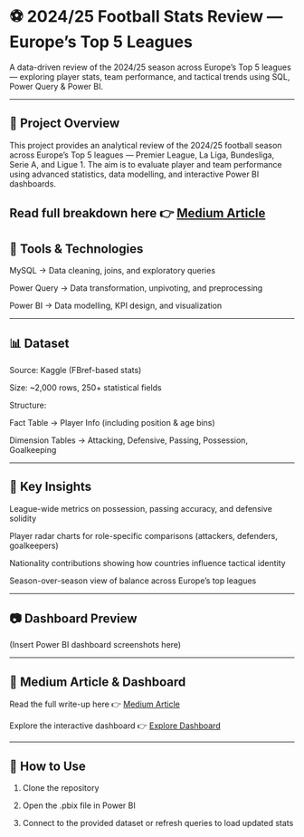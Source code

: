 # ⚽ 2024/25 Football Stats Review — Europe’s Top 5 Leagues

A data-driven review of the 2024/25 season across Europe’s Top 5 leagues — exploring player stats, team performance, and tactical trends using SQL, Power Query &amp; Power BI.

---

## 📖 Project Overview

This project provides an analytical review of the 2024/25 football season across Europe’s Top 5 leagues — Premier League, La Liga, Bundesliga, Serie A, and Ligue 1.
The aim is to evaluate player and team performance using advanced statistics, data modelling, and interactive Power BI dashboards.

Read full breakdown here 👉  [Medium Article](https://obajimiaduraa.medium.com/summary-ab7e5dffdfb9)
---

## 🔧 Tools & Technologies

MySQL → Data cleaning, joins, and exploratory queries

Power Query → Data transformation, unpivoting, and preprocessing

Power BI → Data modelling, KPI design, and visualization



---

## 📊 Dataset

Source: Kaggle (FBref-based stats)

Size: ~2,000 rows, 250+ statistical fields

Structure:

Fact Table → Player Info (including position & age bins)

Dimension Tables → Attacking, Defensive, Passing, Possession, Goalkeeping




---

## 📌 Key Insights

League-wide metrics on possession, passing accuracy, and defensive solidity

Player radar charts for role-specific comparisons (attackers, defenders, goalkeepers)

Nationality contributions showing how countries influence tactical identity

Season-over-season view of balance across Europe’s top leagues



---

## 📷 Dashboard Preview

(Insert Power BI dashboard screenshots here)


---

## 🔗 Medium Article & Dashboard 

Read the full write-up here 👉 [Medium Article](https://obajimiaduraa.medium.com/summary-ab7e5dffdfb9)

Explore the interactive dashboard 👉 [Explore Dashboard](https://app.powerbi.com/view?r=eyJrIjoiMDZmNTVmY2EtZWUwMC00N2U4LWI1OTAtM2EzN2VjZjMyNDkxIiwidCI6ImE1ODNjYzNlLTRmNDgtNDM2Ni1hMTY1LWI5Mzk5YzM0ODY0MSJ9&pageName=6274d1e560532d8b5b02) 

---

## 🚀 How to Use

1. Clone the repository


2. Open the .pbix file in Power BI


3. Connect to the provided dataset or refresh queries to load updated stats



